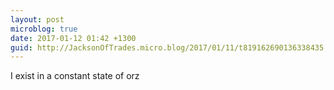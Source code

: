```yaml
---
layout: post
microblog: true
date: 2017-01-12 01:42 +1300
guid: http://JacksonOfTrades.micro.blog/2017/01/11/t819162690136338435.html
---
```

I exist in a constant state of orz
